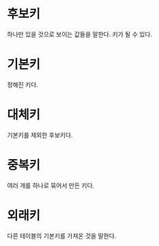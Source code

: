 # 후보키
하나만 있을 것으로 보이는 값들을 말한다.
키가 될 수 있다.

# 기본키
정해진 키다.

# 대체키
기본키를 제외한 후보키다.

# 중복키
여러 개를 하나로 묶어서 만든 키다.

# 외래키
다른 테이블의 기본키를 가져온 것을 말한다.
